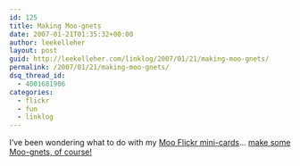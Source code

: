 ```yaml
---
id: 125
title: Making Moo-gnets
date: 2007-01-21T01:35:32+00:00
author: leekelleher
layout: post
guid: http://leekelleher.com/linklog/2007/01/21/making-moo-gnets/
permalink: /2007/01/21/making-moo-gnets/
dsq_thread_id:
  - 4001681906
categories:
  - flickr
  - fun
  - linklog
---
```

I&#8217;ve been wondering what to do with my [Moo Flickr mini-cards](http://www.moo.com/flickr/)&#8230; [make some Moo-gnets, of course!](http://meish.org/2006/10/20/making-moo-gnets/)